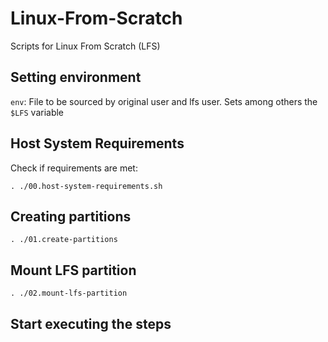 # Linux-From-Scratch

Scripts for Linux From Scratch (LFS)

## Setting environment

`env`: File to be sourced by original user and lfs user. Sets among others the `$LFS` variable

## Host System Requirements

Check if requirements are met:

    . ./00.host-system-requirements.sh


## Creating partitions

    . ./01.create-partitions

## Mount LFS partition

    . ./02.mount-lfs-partition

## Start executing the steps

